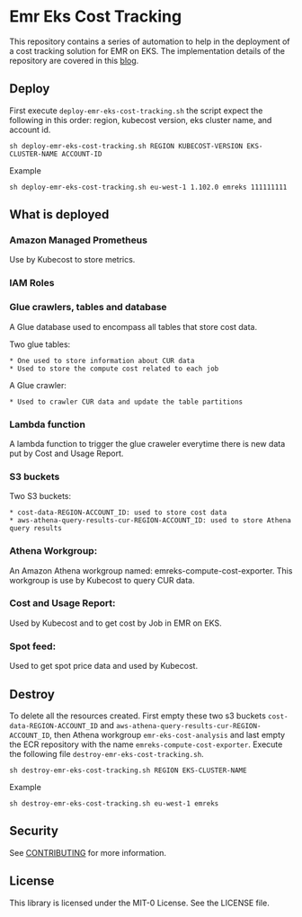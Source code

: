 # Emr Eks Cost Tracking

This repository contains a series of automation to help in the deployment of a cost tracking solution for EMR on EKS. The implementation details of the repository are covered in this [blog](https://aws.amazon.com/blogs/big-data/cost-monitoring-for-amazon-emr-on-amazon-eks/).

## Deploy

First execute `deploy-emr-eks-cost-tracking.sh` the script expect the following in this order: region, kubecost version, eks cluster name, and account id.

`sh deploy-emr-eks-cost-tracking.sh REGION KUBECOST-VERSION EKS-CLUSTER-NAME ACCOUNT-ID`

Example

`sh deploy-emr-eks-cost-tracking.sh eu-west-1 1.102.0 emreks 111111111`

## What is deployed

### Amazon Managed Prometheus

Use by Kubecost to store metrics.

### IAM Roles

### Glue crawlers, tables and database

A Glue database used to encompass all tables that store cost data.

Two glue tables:

    * One used to store information about CUR data
    * Used to store the compute cost related to each job

A Glue crawler:

    * Used to crawler CUR data and update the table partitions

### Lambda function
A lambda function to trigger the glue craweler everytime there 
is new data put by Cost and Usage Report. 

### S3 buckets

Two S3 buckets:

    * cost-data-REGION-ACCOUNT_ID: used to store cost data
    * aws-athena-query-results-cur-REGION-ACCOUNT_ID: used to store Athena query results

### Athena Workgroup:

An Amazon Athena workgroup named: emreks-compute-cost-exporter.
This workgroup is use by Kubecost to query CUR data.

### Cost and Usage Report:
Used by Kubecost and to get cost by Job in EMR on EKS. 

### Spot feed:
Used to get spot price data and used by Kubecost.


## Destroy

To delete all the resources created. First empty these two s3 buckets `cost-data-REGION-ACCOUNT_ID` and `aws-athena-query-results-cur-REGION-ACCOUNT_ID`, then Athena workgroup `emr-eks-cost-analysis` and last empty the ECR repository with the name `emreks-compute-cost-exporter`. Execute the following file `destroy-emr-eks-cost-tracking.sh`.

`sh destroy-emr-eks-cost-tracking.sh REGION EKS-CLUSTER-NAME`

Example

`sh destroy-emr-eks-cost-tracking.sh eu-west-1 emreks`

## Security

See [CONTRIBUTING](CONTRIBUTING.md#security-issue-notifications) for more information.

## License

This library is licensed under the MIT-0 License. See the LICENSE file.
